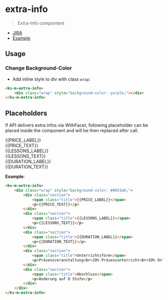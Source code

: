 # extra-info

> Extra-Info compontent

- [JIRA](https://jira.migros.net/browse/MIDUWEB-1544)
- [Example](../../pages/ExtraInfo.html)

## Usage

### Change Background-Color

- Add inline style to div with class `wrap`:

```html
<ks-m-extra-info>
    <div class="wrap" style="background-color: purple;"></div>
</ks-m-extra-info>
```

## Placeholders

If API delivers extra infos via WithFacet, following placeholder can be placed inside the component and will be then replaced after call.

{{PRICE_LABEL}}  
{{PRICE_TEXT}}  
{{LESSONS_LABEL}}  
{{LESSONS_TEXT}}  
{{DURATION_LABEL}}  
{{DURATION_TEXT}}  

**Example**:

```html
<ks-m-extra-info>
    <div class="wrap" style="background-color: #0053a6;">
        <div class="section">
            <span class="title">{{PRICE_LABEL}}</span>
            <p>{{PRICE_TEXT}}</p>
        </div>
        <div class="section">
            <span class="title">{{LESSONS_LABEL}}</span>
            <p>{{LESSONS_TEXT}}</p>
        </div>
        <div class="section">
            <span class="title">{{DURATION_LABEL}}</span>
            <p>{{DURATION_TEXT}}</p>
        </div>
        <div class="section">
            <span class="title">Unterrichtsform</span>
            <p>Präsenzveranstaltung<br>20% Präsenzunterricht<br>50% Online Unterricht<br>20% Selbststudium<br></p>
        </div>
        <div class="section">
            <span class="title">Abschluss</span>
            <p>Änderung auf D Stufe</p>
        </div>
    </div>
</ks-m-extra-info>
```

